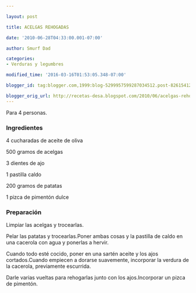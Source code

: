 ```yaml
---

layout: post

title: ACELGAS REHOGADAS

date: '2010-06-28T04:33:00.001-07:00'

author: Smurf Dad

categories:
- Verduras y legumbres

modified_time: '2016-03-16T01:53:05.348-07:00'

blogger_id: tag:blogger.com,1999:blog-5299957599287034512.post-8261541269637389567

blogger_orig_url: http://recetas-desa.blogspot.com/2010/06/acelgas-rehogadas.html
---
```


Para 4 personas.

<h3>Ingredientes</h3>

4 cucharadas de aceite de oliva

500 gramos de acelgas

3 dientes de ajo

1 pastilla caldo

200 gramos de patatas

1 pizca de pimentón dulce

<h3>Preparación</h3>

Limpiar las acelgas y trocearlas.

Pelar las patatas y trocearlas.Poner ambas cosas y la pastilla de caldo en una cacerola con agua y ponerlas a hervir.

Cuando todo esté cocido, poner en una sartén aceite y los ajos cortados.Cuando empiecen a dorarse suavemente, incorporar la verdura de la cacerola, previamente escurrida.

Darle varias vueltas para rehogarlas junto con los ajos.Incorporar un pizca de pimentón.